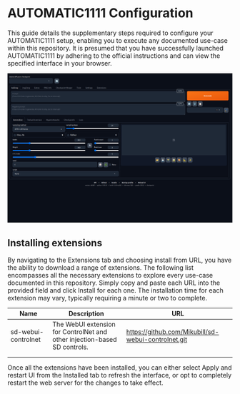 # AUTOMATIC1111 Configuration

This guide details the supplementary steps required to configure your AUTOMATIC1111 setup, enabling you to execute any documented use-case within this repository. It is presumed that you have successfully launched AUTOMATIC1111 by adhering to the official instructions and can view the specified interface in your browser.

![Screenshot AUTOMATIC GUI](res/screenshots/AUTOMATIC1111_intro.png "AUTOMATIC GUI")

## Installing extensions

By navigating to the Extensions tab and choosing install from URL, you have the ability to download a range of extensions. The following list encompasses all the necessary extensions to explore every use-case documented in this repository. Simply copy and paste each URL into the provided field and click Install for each one. The installation time for each extension may vary, typically requiring a minute or two to complete.

| Name                | Description                                                               | URL                                             |
|---------------------|---------------------------------------------------------------------------|-------------------------------------------------|
| sd-webui-controlnet | The WebUI extension for ControlNet and other injection-based SD controls. | https://github.com/Mikubill/sd-webui-controlnet.git |
|                     |                                                                           |                                                 |
|                     |                                                                           |                                                 |

Once all the extensions have been installed, you can either select Apply and restart UI from the Installed tab to refresh the interface, or opt to completely restart the web server for the changes to take effect.
